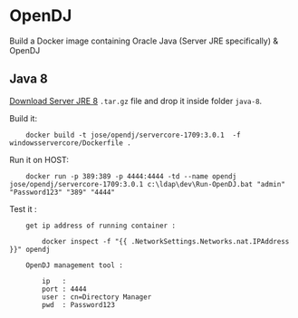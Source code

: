 # OpenDJ

Build a Docker image containing Oracle Java (Server JRE specifically) & OpenDJ 

## Java 8
[Download Server JRE 8](http://www.oracle.com/technetwork/java/javase/downloads/server-jre8-downloads-2133154.html) `.tar.gz` file and drop it inside folder `java-8`.



Build it:

```
    docker build -t jose/opendj/servercore-1709:3.0.1  -f windowsservercore/Dockerfile .
```


Run it on HOST:

```
    docker run -p 389:389 -p 4444:4444 -td --name opendj jose/opendj/servercore-1709:3.0.1 c:\ldap\dev\Run-OpenDJ.bat "admin" "Password123" "389" "4444"
```

Test it :

```
    get ip address of running container :  

        docker inspect -f "{{ .NetworkSettings.Networks.nat.IPAddress }}" opendj

    OpenDJ management tool :

        ip   :
        port : 4444
        user : cn=Directory Manager
        pwd  : Password123

```